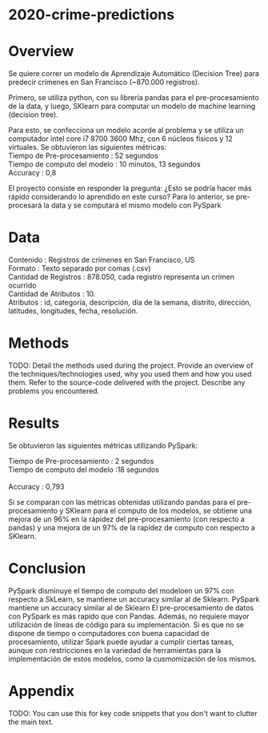 # 2020-crime-predictions

# Overview
Se quiere correr un modelo de Aprendizaje Automático (Decision Tree) para predecir crímenes en San Francisco (~870.000 registros).

Primero, se utiliza python, con su librería pandas para el pre-procesamiento de la data, y luego, SKlearn para computar un modelo de machine learning (decision tree). 

Para esto, se confecciona un modelo acorde al problema y se utiliza un computador intel core i7 8700 3600 Mhz, con 6 núcleos físicos y 12 virtuales. Se obtuvieron las siguientes métricas: <br>
Tiempo de Pre-procesamiento    : 52 segundos <br>
Tiempo de computo del modelo   : 10 minutos, 13 segundos <br>
Accuracy                       : 0,8 <br>

El proyecto consiste en responder la pregunta: ¿Esto se podría hacer más rápido considerando lo aprendido en este curso?
Para lo anterior, se pre-procesará la data y se computará el mismo modelo con PySpark

# Data
Contenido                        : Registros de crímenes en San Francisco, US <br>
Formato                          : Texto separado por comas (.csv) <br>
Cantidad de Registros            : 878.050, cada registro representa un crímen ocurrido <br>
Cantidad de Atributos            : 10. <br>
Atributos                        : id, categoría, descripción, día de la semana, distrito, dirección, latitudes, longitudes, fecha, resolución. <br>

# Methods
TODO: Detail the methods used during the project. Provide an overview of the techniques/technologies used, why you used them and how you used them. Refer to the source-code delivered with the project. Describe any problems you encountered.

# Results
Se obtuvieron las siguientes métricas utilizando PySpark:

Tiempo de Pre-procesamiento    : 2 segundos <br>
Tiempo de computo del modelo   :18 segundos <br>                            
Accuracy                       :  0,793     <br>

Si se comparan con las métricas obtenidas utilizando pandas para el pre-procesamiento y SKlearn para el computo de los modelos, se obtiene una mejora de un 96% en la rápidez del pre-procesamiento (con respecto a pandas) y una mejora de un 97% de la rapidez de computo con respecto a SKlearn.

# Conclusion
PySpark disminuye el tiempo de computo del modeloen un 97% con respecto a SkLearn, se mantiene un accuracy similar al de Sklearn. PySpark mantiene un accuracy similar al de Sklearn
El pre-procesamiento de datos con PySpark es más rapido que con Pandas. Además, no requiere mayor utilización de líneas de código para su implementación.
Si es que no se dispone de tiempo o computadores con buena capacidad de procesamiento, utilizar Spark puede ayudar a cumplir ciertas tareas, aunque con restricciones en la variedad de herramientas para la implementación de estos modelos, como la cusmomización de los mismos. 

# Appendix
TODO: You can use this for key code snippets that you don't want to clutter the main text.
